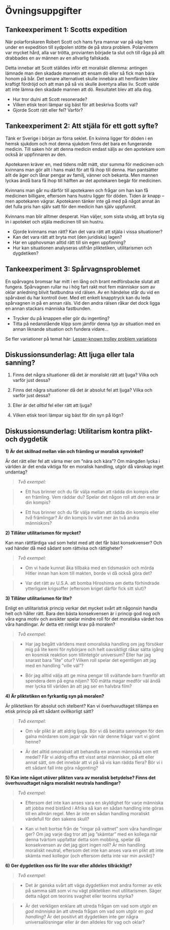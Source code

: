 # Övningsuppgifter

## Tankeexperiment 1:  Scotts expedition
När polarforskaren Robert Scott och hans fyra mannar var på väg hem under en expedition till sydpolen stötte de på stora problem. Polarvintern var mycket hård, alla var trötta, provianten började ta slut och till råga på allt drabbades en av männen av en allvarlig fallskada. 

Detta innebar att Scott ställdes inför ett moraliskt dilemma: antingen lämnade man den skadade mannen att ensam dö eller så fick man  bära honom på bår. Det senare alternativet skulle innebära att hemfärden blev kraftigt fördröjd och att man på så vis skulle äventyra allas liv. Scott valde att inte lämna den skadade mannen att dö. Resultatet blev att alla dog. 

- Hur tror du/ni att Scott resonerade?
- Vilken etisk teori lämpar sig bäst för att beskriva Scotts val?
- Gjorde Scott rätt eller fel? Varför?

## Tankeexperiment 2:  Att stjäla för ett gott syfte?
Tänk er Sverige i början av förra seklet. En kvinna ligger för döden i en hemsk sjukdom och mot denna sjukdom finns det bara en fungerande medicin. Till saken hör att denna medicin endast säljs av den apotekare som också är uppfinnaren av den.

Apotekaren kräver en, med tidens mått mätt, stor summa för medicinen och kvinnans man gör allt i hans makt för att få ihop till denna. Han pantsätter allt de äger och lånar pengar av familj, vänner och bekanta. Men mannen lyckas ändå bara få ihop till hälften av det apotekaren begär för medicinen. 

Kvinnans man går nu därför till apotekaren och frågar om han kan få medicinen billigare, eftersom hans hustru ligger för döden. Tiden är knapp – men apotekaren vägrar. Apotekaren tänker inte gå med på något annat än det fulla pris han själv satt för den medicin han själv uppfunnit. 

Kvinnans man blir alltmer desperat. Han väljer, som sista utväg, att bryta sig in i apoteket och stjäla medicinen till sin hustru.

-	Gjorde kvinnans man rätt? Kan det vara rätt att stjäla i vissa situationer? 
-	Kan det vara rätt att bryta mot (den juridiska) lagen?
-	Har en upphovsman alltid rätt till sin egen uppfinning?
-	Hur kan situationen analyseras utifrån  pliktetiken, utilitarismen och dygdetiken?

## Tankeexperiment 3: Spårvagnsproblemet
En spårvagns bromsar har mitt i en lång och brant nedförsbacke slutat att fungera. Spårvagnen rullar nu i hög fart rakt mot fem människor som av oklar anledning blivit fastbundna vid rälsen. Av en händelse står du vid en spårväxel du har kontroll över. Med ett enkelt knapptryck kan du leda spårvagnen in på en annan räls. Vid den andra rälsen råkar det dock ligga en annan stackars människa fastbunden. 

* Trycker du på knappen eller gör du ingenting?
* Titta på nedanstående klipp som jämför denna typ av situation med en annan liknande situation och fundera vidare...

<!--Här är länk till youtube-klipp -->
[](https://www.youtube.com/watch?v=bOpf6KcWYyw)

Se fler variationer på temat här: [Lesser-known trolley problem variations](http://www.mcsweeneys.net/articles/lesser-known-trolley-problem-variations)

## Diskussionsunderlag:  Att ljuga eller tala sanning? 

1. Finns det några situationer då det är moraliskt rätt att ljuga? Vilka och varför just dessa?

2. Finns det några situationer då det är absolut fel att ljuga? Vilka och varför just dessa? 

3. Eller är det *alltid* fel eller rätt att ljuga? 

4. Vilken etisk teori lämpar sig bäst för din syn på lögn? 

## Diskussionsunderlag: Utilitarism kontra plikt- och dygdetik  

**1) Är det skillnad mellan vän och främling ur moralisk synvinkel?**   

Är det rätt eller fel att värna mer om ”nära och kära”? Om mängden lycka i världen är det enda viktiga för en moralisk handling, utgör då vänskap inget undantag?  

> *Två exempel:*

> * Ett hus brinner och du får välja mellan att rädda din kompis eller en främling. Vem räddar du? Spelar det någon roll att den ena är din kompis?

> * Ett hus brinner och du får välja mellan att rädda din kompis eller *två* främlingar? Är din kompis liv värt mer än två andra människors?


**2) Tillåter utilitarismen för mycket?**

Kan man rättfärdiga vad som helst med att det får bäst konsekvenser? Och vad händer då med sådant som rättvisa och rättigheter?

> *Två exempel:*

> * Om vi hade kunnat åka tillbaka med en tidsmaskin och mörda Hitler innan han kom till makten, borde vi då också göra det?

> * Var det rätt av U.S.A. att bomba Hiroshima *om* detta förhindrade ytterligare krigsoffer (eftersom kriget därför fick sitt slut)? 

<!--Fördjupningsfråga: Hur skulle man som utilitarist kunna lösa denna problematik?  -->

**3) Tillåter utilitarismen för lite?**   

Enligt en utilitaristisk princip verkar det mycket svårt att någonsin handla helt och håller rätt. Bara den bästa konsekvensen är i princip god nog och våra egna motiv och avsikter spelar mindre roll för det moraliska värdet hos våra handlingar. Är detta ett rimligt krav på moralen? 

> *Två exempel:*

> * Har jag begått världens mest omoraliska handling om jag försöker mig på lite kemi för nybörjare och helt oavsiktligt råkar sätta igång en kosmisk reaktion som tillintetgör universum? Eller har jag snarast bara ”lite” otur? Vilken roll spelar det egentligen att jag med en handling ”ville väl”?  

> * Bör jag alltid välja att ge mina pengar till svältande barn framför att spendera dem på egna nöjen? 100 mätta magar medför väl ändå mer lycka till världen än att jag ser en halvbra film?

<!--Fördjupningsfråga: Hur skulle man som utilitarist kunna lösa denna problematik?  -->


**4) Är pliktetiken en fyrkantig syn på moralen?**

Är pliktetiken för absolut och stelbent? Kan vi överhuvudtaget tillämpa en etisk princip på ett sådant ovillkorligt sätt?  

> *Två exempel:* 

> * Om vår plikt är att aldrig ljuga. Bör vi då berätta sanningen för den galna mördaren som jagar vår vän när denne frågar vart vi gömt henne?  

> * Är det alltid omoraliskt att behandla en annan människa som ett medel? Får vi aldrig offra ett visst antal människor, på ett eller annat sätt, om det innebär att vi på så vis kan rädda flera? Bör vi i ett sådant fall inte göra någonting? 

**5) Kan inte något utöver plikten vara av moralisk betydelse? Finns det överhuvudtaget några moraliskt neutrala handlingar?**

> *Två exempel:*

> * Eftersom det inte kan anses vara en skyldighet för varje människa att jobba med bistånd i Afrika så kan en sådan handling inte göras till en allmän regel. Men är inte en sådan handling moraliskt värdefull för den sakens skull?  

> * Kan vi helt bortse från de ”ringar på vattnet” som våra handlingar ger? Om jag varje dag tror att jag ”skämtar” med en kollega när denna tvärtom uppfattar detta som mobbing, spelar då konsekvensen av det jag gjort ingen roll? Är min handling moraliskt neutral, eftersom det inte kan anses vara en plikt att inte skämta med kollegor (och eftersom detta inte var min avsikt)? 

**6) Ger dygdetiken oss för lite svar eller alldeles tillräckligt?**

> *Två exempel:*

> * Det är ganska svårt att väga dygdetiken mot andra former av etik på samma sätt som vi nu vägt pliktetiken mot utilitarismen. Säger detta något om teorins svaghet eller teorins styrka?  

> * Är det verkligen enklare att utreda frågan om vad som utgör en *god människa* än att utreda frågan om vad som utgör en *god handling*? Är det positivt att dygdetiken inte ger några universallösningar eller är den alldeles för vag och oklar?

